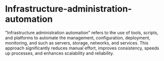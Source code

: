 # Infrastructure-administration-automation
"Infrastructure administration automation" refers to the use of tools, scripts, and platforms to automate the management, configuration, deployment, monitoring, and such as servers, storage, networks, and services. This approach significantly reduces manual effort, improves consistency, speeds up processes, and enhances scalability and reliability.
